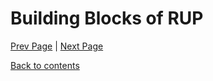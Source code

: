 # Building Blocks of RUP

[Prev Page]() | [Next Page](https://github.com/Krithika-Balan2290/Rational-Unified-Process/blob/master/docs/IBM_rational.md)
 
 [Back to contents](https://github.com/Krithika-Balan2290/Rational-Unified-Process/blob/master/Index.md)
